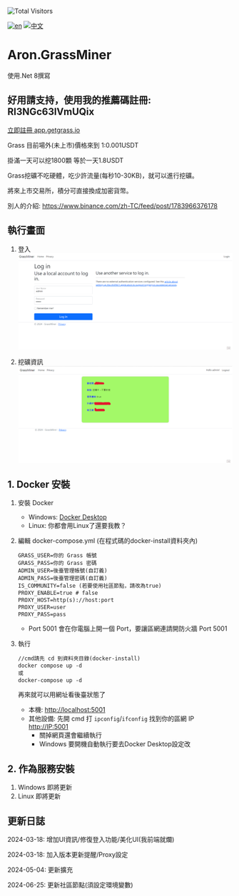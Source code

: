 ![Total Visitors](https://komarev.com/ghpvc/?username=aron-666miner&color=green)

[![en](https://img.shields.io/badge/lang-en-red.svg)](https://github.com/aron-666/Aron.GrassMiner/blob/master/Readme.en.md)
[![中文](https://img.shields.io/badge/lang-中文-blue.svg)](https://github.com/aron-666/Aron.GrassMiner)

# Aron.GrassMiner 
使用.Net 8撰寫


## 好用請支持，使用我的推薦碼註冊: RI3NGc63lVmUQix
[立即註冊 app.getgrass.io](https://app.getgrass.io/register/?referralCode=RI3NGc63lVmUQix)

Grass 目前場外(未上市)價格來到 1:0.001USDT

掛滿一天可以挖1800顆 等於一天1.8USDT

Grass挖礦不吃硬體，吃少許流量(每秒10-30KB)，就可以進行挖礦。

將來上市交易所，積分可直接換成加密貨幣。

別人的介紹: https://www.binance.com/zh-TC/feed/post/1783966376178

## 執行畫面
1. 登入
![image](https://github.com/aron-666/Aron.GrassMiner/blob/master/%E6%88%AA%E5%9C%96/%E5%BE%8C%E8%87%BA%E7%99%BB%E5%85%A5%E7%95%AB%E9%9D%A2.png?raw=true)

2. 挖礦資訊
![image](https://github.com/aron-666/Aron.GrassMiner/blob/master/%E6%88%AA%E5%9C%96/%E6%8C%96%E7%A4%A6%E7%95%AB%E9%9D%A2.png?raw=true)

## 1. Docker 安裝
1. 安裝 Docker
   - Windows: [Docker Desktop](https://www.docker.com/products/docker-desktop/)
   - Linux: 你都會用Linux了還要我教？


2. 編輯 docker-compose.yml (在程式碼的docker-install資料夾內)
   ```
   GRASS_USER=你的 Grass 帳號
   GRASS_PASS=你的 Grass 密碼
   ADMIN_USER=後臺管理帳號(自訂義)
   ADMIN_PASS=後臺管理密碼(自訂義)
   IS_COMMUNITY=false (若要使用社區節點，請改為true)
   PROXY_ENABLE=true # false
   PROXY_HOST=http(s)://host:port
   PROXY_USER=user
   PROXY_PASS=pass
   ```

   - Port 5001 會在你電腦上開一個 Port，要讓區網連請開防火牆 Port 5001

3. 執行
   ```
   //cmd請先 cd 到資料夾目錄(docker-install)
   docker compose up -d
   或
   docker-compose up -d
   ```
   再來就可以用網址看後臺狀態了

   - 本機: [http://localhost:5001](http://localhost:5001)
   - 其他設備: 先開 cmd 打 `ipconfig`/`ifconfig` 找到你的區網 IP [http://IP:5001](http://IP:5001)
     - 關掉網頁還會繼續執行
     - Windows 要開機自動執行要去Docker Desktop設定改

## 2. 作為服務安裝
1. Windows 即將更新
2. Linux 即將更新

## 更新日誌
2024-03-18: 增加UI資訊/修復登入功能/美化UI(我前端就爛)

2024-03-18: 加入版本更新提醒/Proxy設定

2024-05-04: 更新擴充

2024-06-25: 更新社區節點(須設定環境變數)